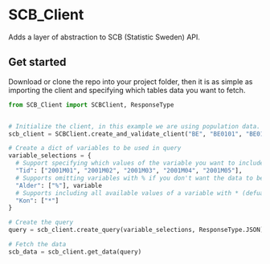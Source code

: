# SCB_Client
Adds a layer of abstraction to SCB (Statistic Sweden) API.

## Get started
Download or clone the repo into your project folder, then it is as simple as importing the client and specifying which tables data you want to fetch. 

```Python
from SCB_Client import SCBClient, ResponseType


# Initialize the client, in this example we are using population data.
scb_client = SCBClient.create_and_validate_client("BE", "BE0101", "BE0101A", "BefolkManad") 

# Create a dict of variables to be used in query
variable_selections = {
  # Support specifying which values of the variable you want to include
  "Tid": ["2001M01", "2001M02", "2001M03", "2001M04", "2001M05"],
  # Supports omitting variables with % if you don't want the data to be grouped by that 
  "Alder": ["%"], variable
  # Supports including all available values of a variable with * (defualt behaviour if variable is not specifyed in query).
  "Kon": ["*"] 
}

# Create the query
query = scb_client.create_query(variable_selections, ResponseType.JSON)

# Fetch the data
scb_data = scb_client.get_data(query)
```